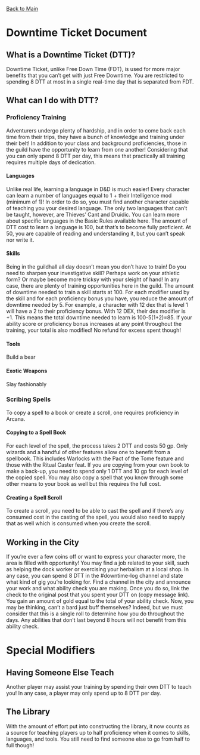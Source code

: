 [Back to Main](https://jtrinh3.github.io/Guild-of-the-Fangs-Documents/)
# Downtime Ticket Document

## What is a Downtime Ticket (DTT)?
Downtime Ticket, unlike Free Down Time (FDT), is used for more major benefits that you can’t get with just Free Downtime. You are restricted to spending 8 DTT at most in a single real-time day that is separated from FDT.

## What can I do with DTT?

### Proficiency Training
Adventurers undergo plenty of hardship, and in order to come back each time from their trips, they have a bunch of knowledge and training under their belt! In addition to your class and background proficiencies, those in the guild have the opportunity to learn from one another!
Considering that you can only spend 8 DTT per day, this means that practically all training requires multiple days of dedication.

#### Languages
Unlike real life, learning a language in D&D is much easier! Every character can learn a number of languages equal to 1 + their Intelligence mod (minimum of 1)! In order to do so, you must find another character capable of teaching you your desired language. The only two languages that can’t be taught, however, are Thieves’ Cant and Druidic. You can learn more about specific languages in the Basic Rules available here. The amount of DTT cost to learn a language is 100, but that’s to become fully proficient. At 50, you are capable of reading and understanding it, but you can’t speak nor write it.

#### Skills
Being in the guildhall all day doesn’t mean you don’t have to train! Do you need to sharpen your investigative skill? Perhaps work on your athletic form? Or maybe become more tricksy with your sleight of hand! In any case, there are plenty of training opportunities here in the guild. The amount of downtime needed to train a skill starts at 100. For each modifier used by the skill and for each proficiency bonus you have, you reduce the amount of downtime needed by 5.
For example, a character with 12 dex that is level 1 will have a 2 to their proficiency bonus. With 12 DEX, their dex modifier is +1. This means the total downtime needed to learn is 100-5(1+2)=85. If your ability score or proficiency bonus increases at any point throughout the training, your total is also modified! No refund for excess spent though!

#### Tools
Build a bear

#### Exotic Weapons
Slay fashionably

### Scribing Spells
To copy a spell to a book or create a scroll, one requires proficiency in Arcana.

#### Copying to a Spell Book
For each level of the spell, the process takes 2 DTT and costs 50 gp.
Only wizards and a handful of other features allow one to benefit from a spellbook. This includes Warlocks with the Pact of the Tome feature and those with the Ritual Caster feat.
If you are copying from your own book to make a back-up, you need to spend only 1 DTT and 10 gp for each level of the copied spell. You may also copy a spell that you know through some other means to your book as well but this requires the full cost.

#### Creating a Spell Scroll
To create a scroll, you need to be able to cast the spell and if there’s any consumed cost in the casting of the spell, you would also need to supply that as well which is consumed when you create the scroll.

## Working in the City
If you’re ever a few coins off or want to express your character more, the area is filled with opportunity! You may find a job related to your skill, such as helping the dock worker or exercising your herbalism at a local shop. In any case, you can spend 8 DTT in the #downtime-log channel and state what kind of gig you’re looking for. Find a channel in the city and announce your work and what ability check you are making. Once you do so, link the check to the original post that you spent your DTT on (copy message link). You gain an amount of gold equal to the total of your ability check.
Now, you may be thinking, can’t a bard just buff themselves? Indeed, but we must consider that this is a single roll to determine how you do throughout the days. Any abilities that don’t last beyond 8 hours will not benefit from this ability check.

# Special Modifiers

## Having Someone Else Teach
Another player may assist your training by spending their own DTT to teach you! In any case, a player may only spend up to 8 DTT per day.

## The Library
With the amount of effort put into constructing the library, it now counts as a source for teaching players up to half proficiency when it comes to skills, languages, and tools. You still need to find someone else to go from half to full though!
